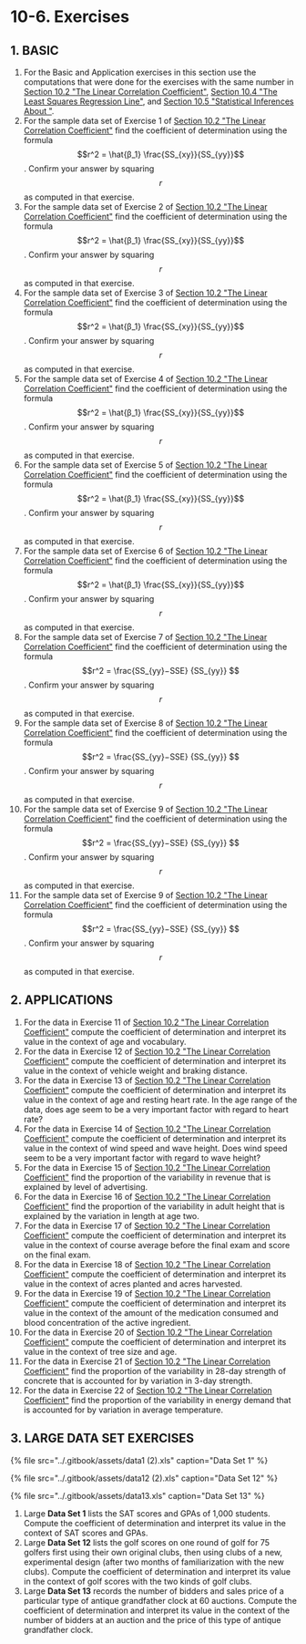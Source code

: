 # 10-6. Exercises

## 1. **BASIC**

1. For the Basic and Application exercises in this section use the computations that were done for the exercises with the same number in [Section 10.2 "The Linear Correlation Coefficient"](https://saylordotorg.github.io/text_introductory-statistics/s14-02-the-linear-correlation-coeffic.html), [Section 10.4 "The Least Squares Regression Line"](https://saylordotorg.github.io/text_introductory-statistics/s14-04-the-least-squares-regression-l.html), and [Section 10.5 "Statistical Inferences About "](https://saylordotorg.github.io/text_introductory-statistics/s14-05-statistical-inferences-about-1.html).
2. For the sample data set of Exercise 1 of [Section 10.2 "The Linear Correlation Coefficient"](https://saylordotorg.github.io/text_introductory-statistics/s14-02-the-linear-correlation-coeffic.html) find the coefficient of determination using the formula $$r^2 =  \hat{β_1} \frac{SS_{xy}}{SS_{yy}}$$. Confirm your answer by squaring $$r$$ as computed in that exercise.
3. For the sample data set of Exercise 2 of [Section 10.2 "The Linear Correlation Coefficient"](https://saylordotorg.github.io/text_introductory-statistics/s14-02-the-linear-correlation-coeffic.html) find the coefficient of determination using the formula $$r^2 =  \hat{β_1} \frac{SS_{xy}}{SS_{yy}}$$. Confirm your answer by squaring $$r$$ as computed in that exercise.
4. For the sample data set of Exercise 3 of [Section 10.2 "The Linear Correlation Coefficient"](https://saylordotorg.github.io/text_introductory-statistics/s14-02-the-linear-correlation-coeffic.html) find the coefficient of determination using the formula $$r^2 =  \hat{β_1} \frac{SS_{xy}}{SS_{yy}}$$. Confirm your answer by squaring $$r$$ as computed in that exercise.
5. For the sample data set of Exercise 4 of [Section 10.2 "The Linear Correlation Coefficient"](https://saylordotorg.github.io/text_introductory-statistics/s14-02-the-linear-correlation-coeffic.html) find the coefficient of determination using the formula $$r^2 =  \hat{β_1} \frac{SS_{xy}}{SS_{yy}}$$. Confirm your answer by squaring $$r$$ as computed in that exercise.
6. For the sample data set of Exercise 5 of [Section 10.2 "The Linear Correlation Coefficient"](https://saylordotorg.github.io/text_introductory-statistics/s14-02-the-linear-correlation-coeffic.html) find the coefficient of determination using the formula $$r^2 =  \hat{β_1} \frac{SS_{xy}}{SS_{yy}}$$. Confirm your answer by squaring $$r$$ as computed in that exercise.
7. For the sample data set of Exercise 6 of [Section 10.2 "The Linear Correlation Coefficient"](https://saylordotorg.github.io/text_introductory-statistics/s14-02-the-linear-correlation-coeffic.html) find the coefficient of determination using the formula $$r^2 =  \hat{β_1} \frac{SS_{xy}}{SS_{yy}}$$. Confirm your answer by squaring $$r$$ as computed in that exercise.
8. For the sample data set of Exercise 7 of [Section 10.2 "The Linear Correlation Coefficient"](https://saylordotorg.github.io/text_introductory-statistics/s14-02-the-linear-correlation-coeffic.html) find the coefficient of determination using the formula $$r^2 = \frac{SS_{yy}−SSE} {SS_{yy}} $$. Confirm your answer by squaring $$r$$ as computed in that exercise.
9. For the sample data set of Exercise 8 of [Section 10.2 "The Linear Correlation Coefficient"](https://saylordotorg.github.io/text_introductory-statistics/s14-02-the-linear-correlation-coeffic.html) find the coefficient of determination using the formula $$r^2 = \frac{SS_{yy}−SSE} {SS_{yy}} $$. Confirm your answer by squaring $$r$$ as computed in that exercise.
10. For the sample data set of Exercise 9 of [Section 10.2 "The Linear Correlation Coefficient"](https://saylordotorg.github.io/text_introductory-statistics/s14-02-the-linear-correlation-coeffic.html) find the coefficient of determination using the formula $$r^2 = \frac{SS_{yy}−SSE} {SS_{yy}} $$. Confirm your answer by squaring $$r$$ as computed in that exercise.
11. For the sample data set of Exercise 9 of [Section 10.2 "The Linear Correlation Coefficient"](https://saylordotorg.github.io/text_introductory-statistics/s14-02-the-linear-correlation-coeffic.html) find the coefficient of determination using the formula $$r^2 = \frac{SS_{yy}−SSE} {SS_{yy}} $$. Confirm your answer by squaring $$r$$ as computed in that exercise.

## **2. APPLICATIONS**

1. For the data in Exercise 11 of [Section 10.2 "The Linear Correlation Coefficient"](https://saylordotorg.github.io/text_introductory-statistics/s14-02-the-linear-correlation-coeffic.html) compute the coefficient of determination and interpret its value in the context of age and vocabulary.
2. For the data in Exercise 12 of [Section 10.2 "The Linear Correlation Coefficient"](https://saylordotorg.github.io/text_introductory-statistics/s14-02-the-linear-correlation-coeffic.html) compute the coefficient of determination and interpret its value in the context of vehicle weight and braking distance.
3. For the data in Exercise 13 of [Section 10.2 "The Linear Correlation Coefficient"](https://saylordotorg.github.io/text_introductory-statistics/s14-02-the-linear-correlation-coeffic.html) compute the coefficient of determination and interpret its value in the context of age and resting heart rate. In the age range of the data, does age seem to be a very important factor with regard to heart rate?
4. For the data in Exercise 14 of [Section 10.2 "The Linear Correlation Coefficient"](https://saylordotorg.github.io/text_introductory-statistics/s14-02-the-linear-correlation-coeffic.html) compute the coefficient of determination and interpret its value in the context of wind speed and wave height. Does wind speed seem to be a very important factor with regard to wave height?
5. For the data in Exercise 15 of [Section 10.2 "The Linear Correlation Coefficient"](https://saylordotorg.github.io/text_introductory-statistics/s14-02-the-linear-correlation-coeffic.html) find the proportion of the variability in revenue that is explained by level of advertising.
6. For the data in Exercise 16 of [Section 10.2 "The Linear Correlation Coefficient"](https://saylordotorg.github.io/text_introductory-statistics/s14-02-the-linear-correlation-coeffic.html) find the proportion of the variability in adult height that is explained by the variation in length at age two.
7. For the data in Exercise 17 of [Section 10.2 "The Linear Correlation Coefficient"](https://saylordotorg.github.io/text_introductory-statistics/s14-02-the-linear-correlation-coeffic.html) compute the coefficient of determination and interpret its value in the context of course average before the final exam and score on the final exam.
8. For the data in Exercise 18 of [Section 10.2 "The Linear Correlation Coefficient"](https://saylordotorg.github.io/text_introductory-statistics/s14-02-the-linear-correlation-coeffic.html) compute the coefficient of determination and interpret its value in the context of acres planted and acres harvested.
9. For the data in Exercise 19 of [Section 10.2 "The Linear Correlation Coefficient"](https://saylordotorg.github.io/text_introductory-statistics/s14-02-the-linear-correlation-coeffic.html) compute the coefficient of determination and interpret its value in the context of the amount of the medication consumed and blood concentration of the active ingredient.
10. For the data in Exercise 20 of [Section 10.2 "The Linear Correlation Coefficient"](https://saylordotorg.github.io/text_introductory-statistics/s14-02-the-linear-correlation-coeffic.html) compute the coefficient of determination and interpret its value in the context of tree size and age.
11. For the data in Exercise 21 of [Section 10.2 "The Linear Correlation Coefficient"](https://saylordotorg.github.io/text_introductory-statistics/s14-02-the-linear-correlation-coeffic.html) find the proportion of the variability in 28-day strength of concrete that is accounted for by variation in 3-day strength.
12. For the data in Exercise 22 of [Section 10.2 "The Linear Correlation Coefficient"](https://saylordotorg.github.io/text_introductory-statistics/s14-02-the-linear-correlation-coeffic.html) find the proportion of the variability in energy demand that is accounted for by variation in average temperature.

## **3. LARGE DATA SET EXERCISES**

{% file src="../.gitbook/assets/data1 \(2\).xls" caption="Data Set 1" %}

{% file src="../.gitbook/assets/data12 \(2\).xls" caption="Data Set 12" %}

{% file src="../.gitbook/assets/data13.xls" caption="Data Set 13" %}

1. Large **Data Set 1** lists the SAT scores and GPAs of 1,000 students. Compute the coefficient of determination and interpret its value in the context of SAT scores and GPAs.
2. Large **Data Set 12** lists the golf scores on one round of golf for 75 golfers first using their own original clubs, then using clubs of a new, experimental design \(after two months of familiarization with the new clubs\). Compute the coefficient of determination and interpret its value in the context of golf scores with the two kinds of golf clubs.
3. Large **Data Set 13** records the number of bidders and sales price of a particular type of antique grandfather clock at 60 auctions. Compute the coefficient of determination and interpret its value in the context of the number of bidders at an auction and the price of this type of antique grandfather clock.


